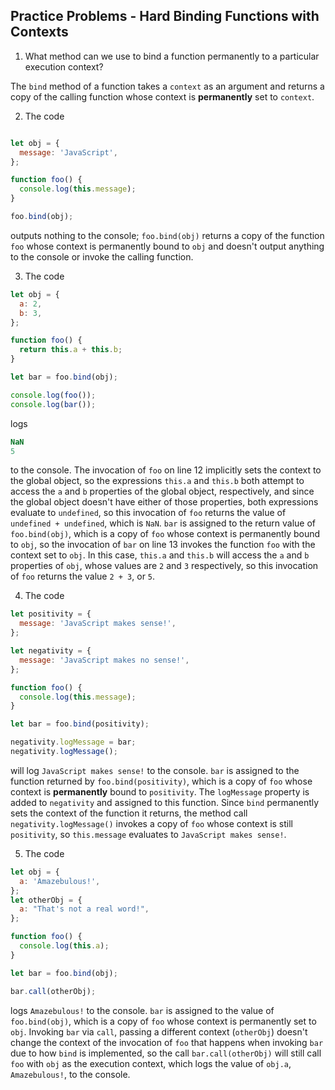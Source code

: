 ## Practice Problems - Hard Binding Functions with Contexts ##

1. What method can we use to bind a function permanently to a particular execution context?

The `bind` method of a function takes a `context` as an argument and returns a copy of the calling function whose context is **permanently** set to `context`.

2. The code

```javascript

let obj = {
  message: 'JavaScript',
};

function foo() {
  console.log(this.message);
}

foo.bind(obj);
```

outputs nothing to the console; `foo.bind(obj)` returns a copy of the function `foo` whose context is permanently bound to `obj` and doesn't output anything to the console or invoke the calling function.

3. The code

```javascript
let obj = {
  a: 2,
  b: 3,
};

function foo() {
  return this.a + this.b;
}

let bar = foo.bind(obj);

console.log(foo());
console.log(bar());
```

logs

```javascript
NaN
5
```

to the console. The invocation of `foo` on line 12 implicitly sets the context to the global object, so the expressions `this.a` and `this.b` both attempt to access the `a` and `b` properties of the global object, respectively, and since the global object doesn't have either of those properties, both expressions evaluate to `undefined`, so this invocation of `foo` returns the value of `undefined + undefined`, which is `NaN`. `bar` is assigned to the return value of `foo.bind(obj)`, which is a copy of `foo` whose context is permanently bound to `obj`, so the invocation of `bar` on line 13 invokes the function `foo` with the context set to `obj`. In this case, `this.a` and `this.b` will access the `a` and `b` properties of `obj`, whose values are `2` and `3` respectively, so this invocation of `foo` returns the value `2 + 3`, or `5`.

4. The code

```javascript
let positivity = {
  message: 'JavaScript makes sense!',
};

let negativity = {
  message: 'JavaScript makes no sense!',
};

function foo() {
  console.log(this.message);
}

let bar = foo.bind(positivity);

negativity.logMessage = bar;
negativity.logMessage();
```

will log `JavaScript makes sense!` to the console. `bar` is assigned to the function returned by `foo.bind(positivity)`, which is a copy of `foo` whose context is **permanently** bound to `positivity`. The `logMessage` property is added to `negativity` and assigned to this function. Since `bind` permanently sets the context of the function it returns, the method call `negativity.logMessage()` invokes a copy of `foo` whose context is still `positivity`, so `this.message` evaluates to `JavaScript makes sense!`.

5. The code

```javascript
let obj = {
  a: 'Amazebulous!',
};
let otherObj = {
  a: "That's not a real word!",
};

function foo() {
  console.log(this.a);
}

let bar = foo.bind(obj);

bar.call(otherObj);
```

logs `Amazebulous!` to the console. `bar` is assigned to the value of `foo.bind(obj)`, which is a copy of `foo` whose context is permanently set to `obj`. Invoking `bar` via `call`, passing a different context (`otherObj`) doesn't change the context of the invocation of `foo` that happens when invoking `bar` due to how `bind` is implemented, so the call `bar.call(otherObj)` will still call `foo` with `obj` as the execution context, which logs the value of `obj.a`, `Amazebulous!`, to the console.